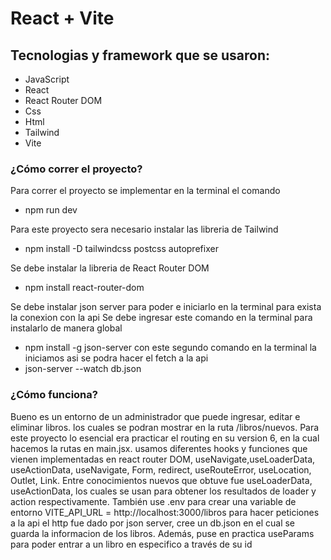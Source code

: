# React + Vite

## Tecnologias y framework que se usaron:
- JavaScript
- React
- React Router DOM
- Css
- Html
- Tailwind
- Vite

### ¿Cómo correr el proyecto?
Para correr el proyecto se implementar en la terminal el comando 
- npm run dev


Para este proyecto sera necesario instalar las libreria de Tailwind 
- npm install -D tailwindcss postcss autoprefixer


Se debe instalar la libreria de React Router DOM
- npm install react-router-dom

Se debe instalar json server para poder e iniciarlo en la terminal para exista la conexion con la api
Se debe ingresar este comando en la terminal para instalarlo de manera global
- npm install -g json-server
con este segundo comando en la terminal la iniciamos asi se podra hacer el fetch a la api
- json-server --watch db.json


### ¿Cómo funciona?
Bueno es un entorno de un administrador que puede ingresar, editar e eliminar libros. los cuales se podran mostrar en la ruta /libros/nuevos. 
Para este proyecto lo esencial era practicar el routing en su version 6, en la cual hacemos la rutas en main.jsx.
usamos diferentes hooks y funciones que vienen implementadas en react router DOM, useNavigate,useLoaderData, useActionData, useNavigate, Form, redirect, useRouteError, useLocation, Outlet, Link. 
Entre conocimientos nuevos que obtuve fue  useLoaderData, useActionData, los cuales se usan para obtener los resultados de loader y action respectivamente. 
También use .env para crear una variable de entorno VITE_API_URL = http://localhost:3000/libros para hacer peticiones a la api el http fue dado por json server, cree un db.json en el cual se guarda la informacion de los libros. 
Además, puse en practica useParams para poder entrar a un libro en especifico a través de su id
 
